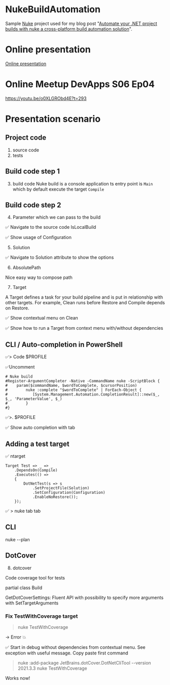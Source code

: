 # NukeBuildAutomation

Sample [Nuke](https://github.com/nuke-build/nuke) project used for my blog post "[Automate your .NET project builds with nuke a cross-platform build automation solution](https://laurentkempe.com/2022/02/02/automate-your-dotnet-project-builds-with-nuke-a-cross-platform-build-automation-solution/)".

# Online presentation

[Online presentation](https://laurentkempe.com/presentations/dotNET%20build%20automation%20with%20NUKE/#/)

# Online Meetup DevApps S06 Ep04

https://youtu.be/o0XLGRObd4E?t=293

# Presentation scenario

## Project code

1. source code
2. tests

## Build code step 1

3. build code
Nuke build is a console application
ts entry point is `Main` which by default execute the target `Compile`

## Build code step 2

4. Parameter which we can pass to the build

✅ Navigate to the source code IsLocalBuild

✅ Show usage of Configuration

5. Solution

✅ Navigate to Solution attribute to show the options

6. AbsolutePath

Nice easy way to compose path

7. Target

A Target defines a task for your build pipeline and is put in relationship with other targets. For example, Clean runs before Restore and Compile depends on Restore.

✅ Show contextual menu on Clean

✅ Show how to run a Target from context menu with/without dependencies

## CLI / Auto-completion in PowerShell

✅> Code $PROFILE

✅Uncomment 

    # Nuke build
    #Register-ArgumentCompleter -Native -CommandName nuke -ScriptBlock {
    #    param($commandName, $wordToComplete, $cursorPosition)
    #        nuke :complete "$wordToComplete" | ForEach-Object {
    #           [System.Management.Automation.CompletionResult]::new($_, $_, 'ParameterValue', $_)
    #        }
    #}

✅>. $PROFILE

✅ Show auto completion with tab 

## Adding a test target

✅ ntarget

    Target Test => _ => _
        .DependsOn(Compile)
        .Executes(() =>
        {
            DotNetTest(s => s
                .SetProjectFile(Solution)
                .SetConfiguration(Configuration)
                .EnableNoRestore());
        });

✅ > nuke tab tab

## CLI

nuke --plan

## DotCover

8. dotcover

Code coverage tool for tests

partial class Build

GetDotCoverSettings: Fluent API with possibility to specify more arguments with SetTargetArguments

### Fix TestWithCoverage target

> nuke TestWithCoverage

-> Error 💥

✅ Start in debug without dependencies from contextual menu. See exception with useful message. Copy paste first command

> nuke :add-package JetBrains.dotCover.DotNetCliTool --version 2021.3.3
> nuke TestWithCoverage

Works now!

